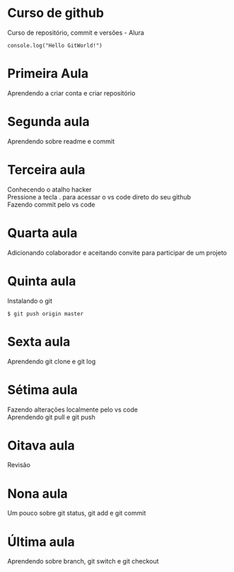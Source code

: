 # Curso de github
Curso de repositório, commit e versões - Alura

```
console.log("Hello GitWorld!")
```
# Primeira Aula
Aprendendo a criar conta e criar repositório
# Segunda aula
Aprendendo sobre readme e commit
# Terceira aula
Conhecendo o atalho hacker <br>
Pressione a tecla . para acessar o vs code direto do seu github <br>
Fazendo commit pelo vs code <br>
# Quarta aula
Adicionando colaborador e aceitando convite para participar de um projeto
# Quinta aula
Instalando o git
```
$ git push origin master
```
# Sexta aula
Aprendendo git clone e git log
# Sétima aula
Fazendo alterações localmente pelo vs code <br>
Aprendendo git pull e git push <br>
# Oitava aula
Revisão
# Nona aula
Um pouco sobre git status, git add e git commit
# Última aula
Aprendendo sobre branch, git switch e git checkout
